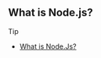 ## What is Node.js?

>[!TIP]
>- [What is Node.Js?](https://github.com/BekCodingAddict/Back-End/blob/master/Concepts/Node.Js/TOPICS/What-is-Node.js.md)
